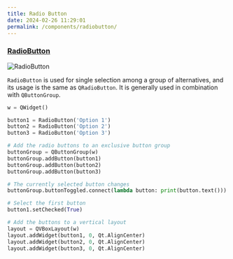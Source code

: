 ```yaml
---
title: Radio Button
date: 2024-02-26 11:29:01
permalink: /components/radiobutton/
---
```


### [RadioButton](https://pyqt-fluent-widgets.readthedocs.io/zh-cn/latest/autoapi/qfluentwidgets/components/widgets/button/index.html#qfluentwidgets.components.widgets.button.RadioButton)

![RadioButton](/img/components/radiobutton/RadioButton.png)

`RadioButton` is used for single selection among a group of alternatives, and its usage is the same as `QRadioButton`. It is generally used in combination with `QButtonGroup`.

```python
w = QWidget()

button1 = RadioButton('Option 1')
button2 = RadioButton('Option 2')
button3 = RadioButton('Option 3')

# Add the radio buttons to an exclusive button group
buttonGroup = QButtonGroup(w)
buttonGroup.addButton(button1)
buttonGroup.addButton(button2)
buttonGroup.addButton(button3)

# The currently selected button changes
buttonGroup.buttonToggled.connect(lambda button: print(button.text()))

# Select the first button
button1.setChecked(True)

# Add the buttons to a vertical layout
layout = QVBoxLayout(w)
layout.addWidget(button1, 0, Qt.AlignCenter)
layout.addWidget(button2, 0, Qt.AlignCenter)
layout.addWidget(button3, 0, Qt.AlignCenter)
```